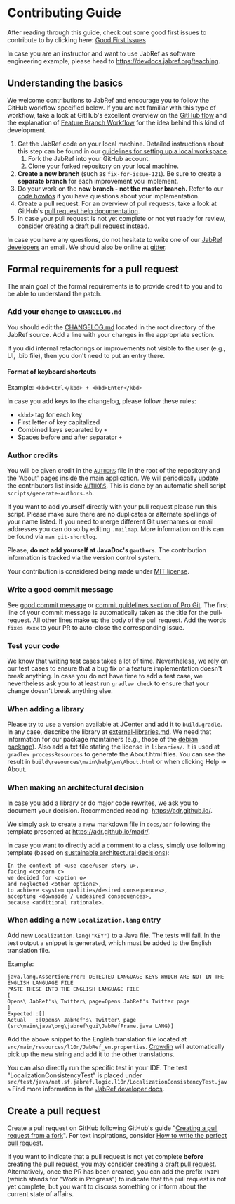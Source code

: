 # Contributing Guide

After reading through this guide, check out some good first issues to contribute to by clicking here: [Good First Issues](https://github.com/JabRef/jabref/issues?q=is%3Aissue+is%3Aopen+label%3A%22good+first+issue%22)

In case you are an instructor and want to use JabRef as software engineering example, please head to <https://devdocs.jabref.org/teaching>.

## Understanding the basics

We welcome contributions to JabRef and encourage you to follow the GitHub workflow specified below. If you are not familiar with this type of workflow, take a look at GitHub's excellent overview on the [GitHub flow](https://guides.github.com/introduction/flow/index.html) and the explanation of [Feature Branch Workflow](https://atlassian.com/git/tutorials/comparing-workflows#feature-branch-workflow) for the idea behind this kind of development.

1. Get the JabRef code on your local machine. Detailed instructions about this step can be found in our [guidelines for setting up a local workspace](https://devdocs.jabref.org/getting-into-the-code/guidelines-for-setting-up-a-local-workspace).
    1. Fork the JabRef into your GitHub account.
    2. Clone your forked repository on your local machine.
2. **Create a new branch** (such as `fix-for-issue-121`). Be sure to create a **separate branch** for each improvement you implement.
3. Do your work on the **new branch - not the master branch.** Refer to our [code howtos](https://devdocs.jabref.org/getting-into-the-code/code-howtos) if you have questions about your implementation.
4. Create a pull request. For an overview of pull requests, take a look at GitHub's [pull request help documentation](https://help.github.com/articles/about-pull-requests/).
5. In case your pull request is not yet complete or not yet ready for review, consider creating a [draft pull request](https://github.blog/2019-02-14-introducing-draft-pull-requests/) instead.

In case you have any questions, do not hesitate to write one of our [JabRef developers](https://github.com/orgs/JabRef/teams/developers) an email.
We should also be online at [gitter](https://gitter.im/JabRef/jabref).

## Formal requirements for a pull request

The main goal of the formal requirements is to provide credit to you and to be able to understand the patch.

### Add your change to `CHANGELOG.md`

You should edit the [CHANGELOG.md](CHANGELOG.md) located in the root directory of the JabRef source.
Add a line with your changes in the appropriate section.

If you did internal refactorings or improvements not visible to the user (e.g., UI, .bib file), then you don't need to put an entry there.

#### Format of keyboard shortcuts

Example: `<kbd>Ctrl</kbd> + <kbd>Enter</kbd>`

In case you add keys to the changelog, please follow these rules:

- `<kbd>` tag for each key
- First letter of key capitalized
- Combined keys separated by `+`
- Spaces before and after separator `+`

### Author credits

You will be given credit in the [`AUTHORS`](AUTHORS) file in the root of the repository and the 'About' pages inside the main application.
We will periodically update the contributors list inside [`AUTHORS`](AUTHORS).
This is done by an automatic shell script `scripts/generate-authors.sh`.

If you want to add yourself directly with your pull request please run this script.
Please make sure there are no duplicates or alternate spellings of your name listed.
If you need to merge different Git usernames or email addresses you can do so by editing `.mailmap`.
More information on this can be found via `man git-shortlog`.

Please, **do not add yourself at JavaDoc's `@authors`**.
The contribution information is tracked via the version control system.

Your contribution is considered being made under [MIT license](https://tldrlegal.com/license/mit-license).

### Write a good commit message

See [good commit message] or [commit guidelines section of Pro Git].
The first line of your commit message is automatically taken as the title for the pull-request.
All other lines make up the body of the pull request. Add the words `fixes #xxx` to your PR to auto-close the corresponding issue.

### Test your code

We know that writing test cases takes a lot of time.
Nevertheless, we rely on our test cases to ensure that a bug fix or a feature implementation doesn't break anything.
In case you do not have time to add a test case, we nevertheless ask you to at least run `gradlew check` to ensure that your change doesn't break anything else.

### When adding a library

Please try to use a version available at JCenter and add it to `build.gradle`.
In any case, describe the library at [external-libraries.md](external-libraries.md).
We need that information for our package maintainers (e.g., those of the [debian package](https://tracker.debian.org/pkg/jabref)).
Also add a txt file stating the license in `libraries/`.
It is used at `gradlew processResources` to generate the About.html files.
You can see the result in `build\resources\main\help\en\About.html` or when clicking Help -> About.

### When making an architectural decision

In case you add a library or do major code rewrites, we ask you to document your decision.
Recommended reading: <https://adr.github.io/>.

We simply ask to create a new markdown file in `docs/adr` following the template presented at <https://adr.github.io/madr/>.

In case you want to directly add a comment to a class, simply use following template (based on [sustainable architectural decisions](https://www.infoq.com/articles/sustainable-architectural-design-decisions)):

```text
In the context of <use case/user story u>,
facing <concern c>
we decided for <option o>
and neglected <other options>,
to achieve <system qualities/desired consequences>,
accepting <downside / undesired consequences>,
because <additional rationale>.
```

### When adding a new `Localization.lang` entry

Add new `Localization.lang("KEY")` to a Java file.
The tests will fail. In the test output a snippet is generated, which must be added to the English translation file.

Example:

```text
java.lang.AssertionError: DETECTED LANGUAGE KEYS WHICH ARE NOT IN THE ENGLISH LANGUAGE FILE
PASTE THESE INTO THE ENGLISH LANGUAGE FILE
[
Opens\ JabRef's\ Twitter\ page=Opens JabRef's Twitter page
]
Expected :[]
Actual   :[Opens\ JabRef's\ Twitter\ page (src\main\java\org\jabref\gui\JabRefFrame.java LANG)]
```

Add the above snippet to the English translation file located at `src/main/resources/l10n/JabRef_en.properties`.
[Crowdin](http://translate.jabref.org/) will automatically pick up the new string and add it to the other translations.

You can also directly run the specific test in your IDE.
The test "LocalizationConsistencyTest" is placed under `src/test/java/net.sf.jabref.logic.l10n/LocalizationConsistencyTest.java`
Find more information in the [JabRef developer docs](https://devdocs.jabref.org/getting-into-the-code/code-howtos#using-localization-correctly).

## Create a pull request

Create a pull request on GitHub following GitHub's guide "[Creating a pull request from a fork](https://help.github.com/en/github/collaborating-with-issues-and-pull-requests/creating-a-pull-request-from-a-fork)".
For text inspirations, consider [How to write the perfect pull request](https://github.com/blog/1943-how-to-write-the-perfect-pull-request).

If you want to indicate that a pull request is not yet complete **before** creating the pull request, you may consider creating a [draft pull request](https://github.blog/2019-02-14-introducing-draft-pull-requests/).
Alternatively, once the PR has been created, you can add the prefix `[WIP]` (which stands for "Work in Progress") to indicate that the pull request is not yet complete, but you want to discuss something or inform about the current state of affairs.

[commit guidelines section of Pro Git]: http://git-scm.com/book/en/Distributed-Git-Contributing-to-a-Project#Commit-Guidelines
[good commit message]: https://github.com/joelparkerhenderson/git_commit_message
